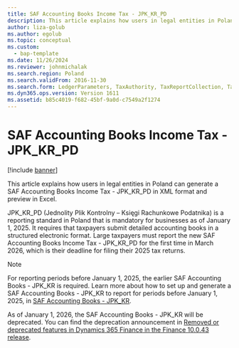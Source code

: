```yaml
---
title: SAF Accounting Books Income Tax - JPK_KR_PD
description: This article explains how users in legal entities in Poland can generate a SAF Accounting Books Income Tax - JPK_KR_PD in XML format and preview in Excel.
author: liza-golub
ms.author: egolub
ms.topic: conceptual
ms.custom: 
  - bap-template
ms.date: 11/26/2024
ms.reviewer: johnmichalak
ms.search.region: Poland
ms.search.validFrom: 2016-11-30
ms.search.form: LedgerParameters, TaxAuthority, TaxReportCollection, TaxTable
ms.dyn365.ops.version: Version 1611
ms.assetid: b85c4019-f682-45bf-9a0d-c7549a2f1274
---
```


# SAF Accounting Books Income Tax - JPK_KR_PD

[!include [banner](../../includes/banner.md)]

This article explains how users in legal entities in Poland can generate a SAF Accounting Books Income Tax - JPK_KR_PD in XML format and preview in Excel.

JPK_KR_PD (Jednolity Plik Kontrolny – Księgi Rachunkowe Podatnika) is a reporting standard in Poland that is mandatory for businesses as of January 1, 2025. It requires that taxpayers submit detailed accounting books in a structured electronic format. Large taxpayers must report the new SAF Accounting Books Income Tax - JPK_KR_PD for the first time in March 2026, which is their deadline for filing their 2025 tax returns.

> [!NOTE]
> For reporting periods before January 1, 2025, the earlier SAF Accounting Books - JPK_KR is required. Learn more about how to set up and generate a SAF Accounting Books - JPK_KR to report for periods before January 1, 2025, in [SAF Accounting Books - JPK_KR](emea-pol-standard-audit-file-saf-kr.md).
>
> As of January 1, 2026, the SAF Accounting Books - JPK_KR will be deprecated. You can find the deprecation announcement in [Removed or deprecated features in Dynamics 365 Finance in the Finance 10.0.43 release](/dynamics365/finance/get-started/removed-deprecated-features-finance#features-removed-or-deprecated-in-the-finance-10043-release).


